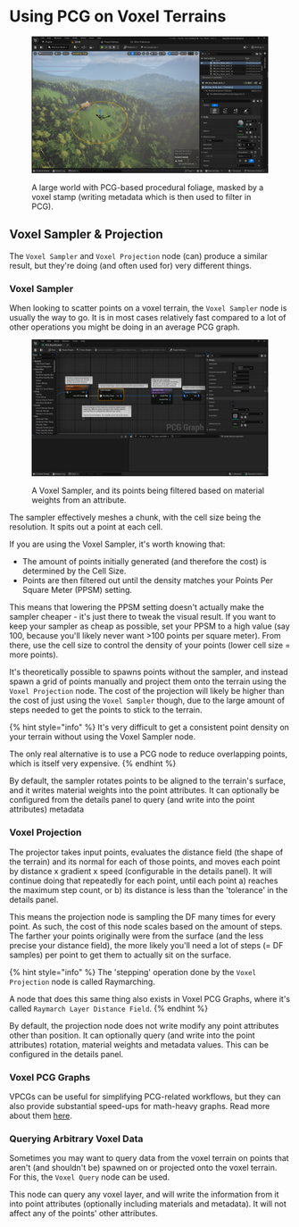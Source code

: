 # Using PCG on Voxel Terrains

<figure><img src="../../.gitbook/assets/image (9).png" alt=""><figcaption><p>A large world with PCG-based procedural foliage, masked by a voxel stamp (writing metadata which is then used to filter in PCG).</p></figcaption></figure>

## Voxel Sampler & Projection

The `Voxel Sampler` and `Voxel Projection` node (can) produce a similar result, but they're doing (and often used for) very different things.

### Voxel Sampler

When looking to scatter points on a voxel terrain, the `Voxel Sampler` node is usually the way to go. It is in most cases relatively fast compared to a lot of other operations you might be doing in an average PCG graph.&#x20;

<figure><img src="../../.gitbook/assets/image (10).png" alt=""><figcaption><p>A Voxel Sampler, and its points being filtered based on material weights from an attribute.</p></figcaption></figure>

&#x20;The sampler effectively meshes a chunk, with the cell size being the resolution. It spits out a point at each cell.

If you are using the Voxel Sampler, it's worth knowing that:

* The amount of points initially generated (and therefore the cost) is determined by the Cell Size.
* Points are then filtered out until the density matches your Points Per Square Meter (PPSM) setting.

This means that lowering the PPSM setting doesn't actually make the sampler cheaper - it's just there to tweak the visual result. If you want to keep your sampler as cheap as possible, set your PPSM to a high value (say 100, because you'll likely never want >100 points per square meter). From there, use the cell size to control the density of your points (lower cell size = more points).

It's theoretically possible to spawns points without the sampler, and instead spawn a grid of points manually and project them onto the terrain using the `Voxel Projection` node. The cost of the projection will likely be higher than the cost of just using the `Voxel Sampler` though, due to the large amount of steps needed to get the points to stick to the terrain.

{% hint style="info" %}
It's very difficult to get a consistent point density on your terrain without using the Voxel Sampler node.

The only real alternative is to use a PCG node to reduce overlapping points, which is itself very expensive.
{% endhint %}

By default, the sampler rotates points to be aligned to the terrain's surface, and it writes material weights into the point attributes. It can optionally be configured from the details panel to query (and write into the point attributes) metadata

### Voxel Projection

The projector takes input points, evaluates the distance field (the shape of the terrain) and its normal for each of those points, and moves each point by distance x gradient x speed (configurable in the details panel). It will continue doing that repeatedly for each point, until each point a) reaches the maximum step count, or b) its distance is less than the 'tolerance' in the details panel.&#x20;

This means the projection node is sampling the DF many times for every point. As such, the cost of this node scales based on the amount of steps. The farther your points originally were from the surface (and the less precise your distance field), the more likely you'll need a lot of steps (= DF samples) per point to get them to actually sit on the surface.

{% hint style="info" %}
The 'stepping' operation done by the `Voxel Projection` node is called Raymarching.&#x20;

A node that does this same thing also exists in Voxel PCG Graphs, where it's called `Raymarch Layer Distance Field`.
{% endhint %}

By default, the projection node does not write modify any point attributes other than position. It can optionally query (and write into the point attributes) rotation, material weights and metadata values. This can be configured in the details panel.&#x20;

### Voxel PCG Graphs

VPCGs can be useful for simplifying PCG-related workflows, but they can also provide substantial speed-ups for math-heavy graphs. Read more about them [here](voxel-pcg-graphs.md).&#x20;

### Querying Arbitrary Voxel Data

Sometimes you may want to query data from the voxel terrain on points that aren't (and shouldn't be) spawned on or projected onto the voxel terrain. For this, the `Voxel Query` node can be used.

This node can query any voxel layer, and will write the information from it into point attributes (optionally including materials and metadata). It will not affect any of the points' other attributes.





